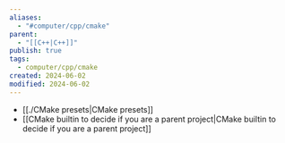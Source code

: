 ```yaml
---
aliases:
  - "#computer/cpp/cmake"
parent:
  - "[[C++|C++]]"
publish: true
tags:
  - computer/cpp/cmake
created: 2024-06-02
modified: 2024-06-02
---
```

- [[./CMake presets|CMake presets]]
- [[CMake builtin to decide if you are a parent project|CMake builtin to decide if you are a parent project]]